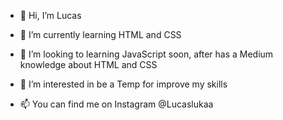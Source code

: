 - 👋 Hi, I’m Lucas
- 🌱 I’m currently learning HTML and CSS
- 💞️ I’m looking to learning JavaScript soon, after has a Medium knowledge about HTML and CSS
- 👀 I’m interested in be a Temp for improve my skills


- 📫 You can find me on Instagram @Lucaslukaa

<!---
lucaslukaa/lucaslukaa is a ✨ special ✨ repository because its `README.md` (this file) appears on your GitHub profile.
You can click the Preview link to take a look at your changes.

